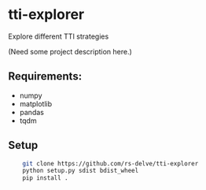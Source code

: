 # tti-explorer
Explore different TTI strategies

(Need some project description here.)

## Requirements:
- numpy
- matplotlib
- pandas
- tqdm


## Setup
```bash
    git clone https://github.com/rs-delve/tti-explorer
    python setup.py sdist bdist_wheel
    pip install .
```
